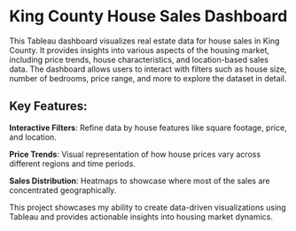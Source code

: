 # King County House Sales Dashboard

This Tableau dashboard visualizes real estate data for house sales in King County. It provides insights into various aspects of the housing market, including price trends, house characteristics, and location-based sales data. The dashboard allows users to interact with filters such as house size, number of bedrooms, price range, and more to explore the dataset in detail.

## Key Features:
**Interactive Filters**: Refine data by house features like square footage, price, and location.

**Price Trends**: Visual representation of how house prices vary across different regions and time periods.

**Sales Distribution**: Heatmaps to showcase where most of the sales are concentrated geographically.

This project showcases my ability to create data-driven visualizations using Tableau and provides actionable insights into housing market dynamics.
